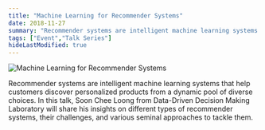 ```yaml
---
title: "Machine Learning for Recommender Systems"
date: 2018-11-27
summary: "Recommender systems are intelligent machine learning systems that help customers discover personalized products from a dynamic pool of diverse choices. In this talk, Soon Chee Loong from Data-Driven Decision Making Laboratory will share his insights on different types of recommender systems, their challenges, and various seminal approaches to tackle them."
tags: ["Event","Talk Series"]
hideLastModified: true
---
```


![Machine Learning for Recommender Systems](https://drive.google.com/u/0/uc?id=1zw9zqJTfrzvOaWkRCGmWdk51W6U-Ti0N)

Recommender systems are intelligent machine learning systems that help customers discover personalized products from a dynamic pool of diverse choices. In this talk, Soon Chee Loong from Data-Driven Decision Making Laboratory will share his insights on different types of recommender systems, their challenges, and various seminal approaches to tackle them.
